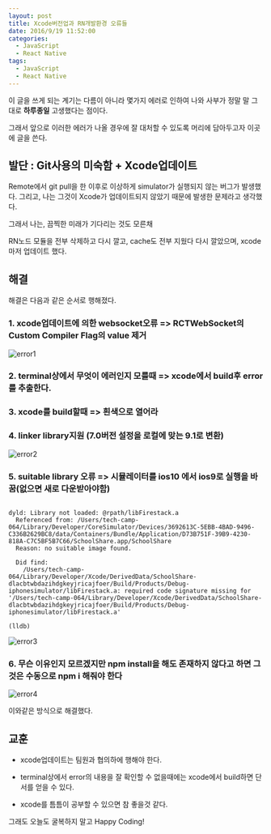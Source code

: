 ```yaml
---
layout: post
title: Xcode버전업과 RN개발환경 오류들
date: 2016/9/19 11:52:00
categories:
  - JavaScript
  - React Native
tags:
  - JavaScript
  - React Native
---
```


이 글을 쓰게 되는 계기는 다름이 아니라 몇가지 에러로 인하여 나와 사부가 정말 말 그대로 **하루종일** 고생했다는 점이다.

그래서 앞으로 이러한 에러가 나올 경우에 잘 대처할 수 있도록 머리에 담아두고자 이곳에 글을 쓴다.

## 발단 : Git사용의 미숙함 + Xcode업데이트

Remote에서 git pull을 한 이후로 이상하게 simulator가 실행되지 않는 버그가 발생했다. 그리고, 나는 그것이 Xcode가 업데이트되지 않았기 때문에 발생한 문제라고 생각했다.

그래서 나는, 끔찍한 미래가 기다리는 것도 모른채

RN노드 모듈을 전부 삭제하고 다시 깔고, cache도 전부 지웠다 다시 깔았으며, xcode마저 업데이트 했다.

## 해결

해결은 다음과 같은 순서로 행해졌다.

### 1. xcode업데이트에 의한 websocket오류 => RCTWebSocket의 Custom Compiler Flag의 value 제거

![error1](/images/20160919_websocket_error.png)

### 2. terminal상에서 무엇이 에러인지 모를때 => xcode에서 build후 error를 추출한다.

### 3. xcode를 build할때 => 흰색으로 열어라

### 4. linker library지원 (7.0버전 설정을 로컬에 맞는 9.1로 변환)

![error2](/images/20160919_linker_error.png)

### 5. suitable library 오류 => 시뮬레이터를 ios10 에서 ios9로 실행을 바꿈(없으면 새로 다운받아야함)

```

dyld: Library not loaded: @rpath/libFirestack.a
  Referenced from: /Users/tech-camp-064/Library/Developer/CoreSimulator/Devices/3692613C-5EBB-4BAD-9496-C336B2629BC8/data/Containers/Bundle/Application/D73B751F-39B9-4230-818A-C7C5BF5B7C66/SchoolShare.app/SchoolShare
  Reason: no suitable image found.  

  Did find:
    /Users/tech-camp-064/Library/Developer/Xcode/DerivedData/SchoolShare-dlacbtwbdazihdgkeyjricajfoer/Build/Products/Debug-iphonesimulator/libFirestack.a: required code signature missing for '/Users/tech-camp-064/Library/Developer/Xcode/DerivedData/SchoolShare-dlacbtwbdazihdgkeyjricajfoer/Build/Products/Debug-iphonesimulator/libFirestack.a'

(lldb)

```

![error3](/images/20160919_simulator_error.png)

### 6. 무슨 이유인지 모르겠지만 npm install을 해도 존재하지 않다고 하면 그것은 수동으로 npm i 해줘야 한다

![error4](/images/20160919_module_error2.png)

이와같은 방식으로 해결했다.

## 교훈

- xcode업데이트는 팀원과 협의하에 행해야 한다.

- terminal상에서 error의 내용을 잘 확인할 수 없을때에는 xcode에서 build하면 단서를 얻을 수 있다.

- xcode를 틈틈이 공부할 수 있으면 참 좋을것 같다.

그래도 오늘도 굴복하지 말고 Happy Coding!
